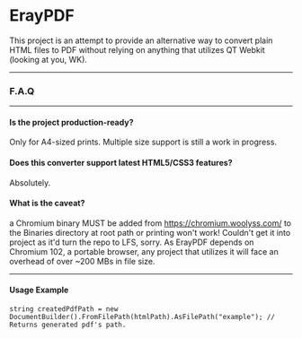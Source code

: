 # ErayPDF
This project is an attempt to provide an alternative way to convert plain HTML files to PDF without relying on anything that utilizes QT Webkit (looking at you, WK).
<hr>

### F.A.Q

<hr>

#### Is the project production-ready?

Only for A4-sized prints. Multiple size support is still a work in progress.

#### Does this converter support latest HTML5/CSS3 features?
Absolutely.
#### What is the caveat?
a Chromium binary MUST be added from https://chromium.woolyss.com/ to the Binaries directory at root path or printing won't work! Couldn't get it into project as it'd turn the repo to LFS, sorry.
As ErayPDF depends on Chromium 102, a portable browser, any project that utilizes it will face an overhead of over ~200 MBs in file size.
<hr>

#### Usage Example
```
string createdPdfPath = new DocumentBuilder().FromFilePath(htmlPath).AsFilePath("example"); // Returns generated pdf's path.
```
